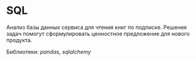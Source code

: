 # SQL
Анализ базы данных сервиса для чтения книг по подписке. Решения задач помогут сформулировать ценностное предложение для нового продукта.

Библиотеки: *pandas, sqlalchemy*
